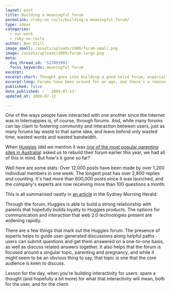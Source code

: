 ```yaml
---
layout: post
title: Building a meaningful forum
permalink: /ruby-on-rails/building-a-meaningful-forum/
type: ideas
categories:
  - our-work
  - ruby-on-rails
author: Ben Still
image_small: /assets/uploads/2009/forum-small.png
image: /assets/uploads/2009/forum-large.png
meta:
  dsq_thread_id: '522891991'
  focus_keywords: meaningful forum
excerpt:
excerpt-short: Thought goes into building a good solid forum, especially one with high traffic (like the one we built for Huggies). Here are some things to consider.
excerpt-long: Forums have been around for an age, and there's a reason why. They bring people together, allow them to communicate and express thoughts and feelings behind a layer of anonymity, a face to face conversation doesn't always protect one in their most vunerable times. Thought goes into building a good solid forum, especially one with high traffic (like the one we built for Huggies). Here are some things to consider.
published: false
date_published: ! ' 2009-07-13'
updated_at: 2009-07-13

---
```


One of the ways people have interacted with one another since the Internet was in Internappies is, of course, through forums. And, while many forums can lay claim to fostering community and interaction between users, just as many forums lay waste to that same idea, and leave behind only wasted time, wasted words and wasted bandwidth.

When [Huggies](http://www.huggies.com.au) (did we mention it was [one of the most popular parenting sites in Australia](/portfolio/huggies/)) asked us to rebuild their forum earlier this year, we had all of this in mind. But how's it gone so far?

Well here are some stats: Over 12,000 posts have been made by over 1,200 individual members in one week. The longest post has over 2,800 replies and counting. It's had more than 600,000 posts since it was launched, and the company's experts are now receiving more than 100 questions a month.

This is all summarised neatly in [an article](http://www.smh.com.au/news/biztech/its-web-take-20/2007/05/14/1178995074605.html?page=fullpage#contentSwap1) in the Sydney Morning Herald:

Through the forum, Huggies is able to build a strong relationship with parents that hopefully builds loyalty to Huggies products. The options for communication and interaction that web 2.0 technologies present are widening rapidly.

There are a few things that mark out the Huggies forum. The presence of experts helps to guide user-generated discussions along helpful paths - users can submit questions and get them answered on a one-to-one basis, as well as discuss related answers together. It also helps that the forum is focused around a singular topic, parenting and pregnancy, and while it might seem to be an obvious thing to say, that topic is one that the core audience is keen to discuss.

Lesson for the day, when you're building interactivity for users: spare a thought (and hopefully a bit more) for what that interactivity will mean, both for the user, and for the client.

